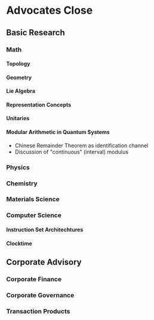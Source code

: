 # Advocates Close 


## Basic Research

### Math

#### Topology

#### Geometry 

#### Lie Algebra

#### Representation Concepts

#### Unitaries

#### Modular Arithmetic in Quantum Systems 
- Chinese Remainder Theorem as identification channel
- Discussion of "continuous" (interval) modulus
### Physics
### Chemistry
### Materials Science

### Computer Science
#### Instruction Set Architechtures
#### Clocktime

## Corporate Advisory
### Corporate Finance
### Corporate Governance
### Transaction Products


